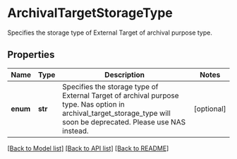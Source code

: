 # ArchivalTargetStorageType

Specifies the storage type of External Target of archival purpose type.

## Properties
Name | Type | Description | Notes
------------ | ------------- | ------------- | -------------
**enum** | **str** | Specifies the storage type of External Target of archival purpose type. Nas option in archival_target_storage_type will soon be deprecated. Please use NAS instead. | [optional] 

[[Back to Model list]](../README.md#documentation-for-models) [[Back to API list]](../README.md#documentation-for-api-endpoints) [[Back to README]](../README.md)



